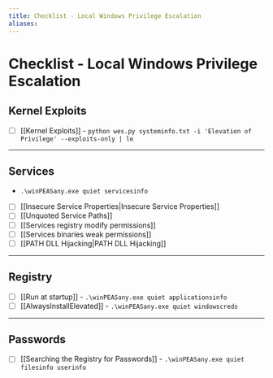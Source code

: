 ```yaml
---
title: Checklist - Local Windows Privilege Escalation
aliases:
---
```

# Checklist - Local Windows Privilege Escalation

##  Kernel Exploits
- [ ] [[Kernel Exploits]] - `python wes.py systeminfo.txt -i 'Elevation of Privilege' --exploits-only | le`

***
## Services
 -  `.\winPEASany.exe quiet servicesinfo`
   
* [ ] [[Insecure Service Properties|Insecure Service Properties]] 
* [ ] [[Unquoted Service Paths]]
* [ ] [[Services registry modify permissions]]
* [ ] [[Services binaries weak permissions]]
* [ ] [[PATH DLL Hijacking|PATH DLL Hijacking]]
***
##  Registry

- [ ] [[Run at startup]] - `.\winPEASany.exe quiet applicationsinfo`
- [ ] [[AlwaysInstallElevated]] - `.\winPEASany.exe quiet windowscreds`
***
## Passwords

- [ ] [[Searching the Registry for Passwords]] - `.\winPEASany.exe quiet filesinfo userinfo`